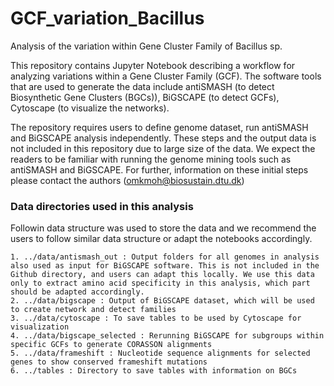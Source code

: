 # GCF_variation_Bacillus
Analysis of the variation within Gene Cluster Family of Bacillus sp. 

This repository contains Jupyter Notebook describing a workflow for analyzing variations within a Gene Cluster Family (GCF). The software tools that are used to generate the data include antiSMASH (to detect Biosynthetic Gene Clusters (BGCs)), BiGSCAPE (to detect GCFs), Cytoscape (to visualize the networks).

The repository requires users to define genome dataset, run antiSMASH and BiGSCAPE analysis independently. These steps and the output data is not included in this repository due to large size of the data. We expect the readers to be familiar with running the genome mining tools such as antiSMASH and BiGSCAPE. For further, information on these initial steps please contact the authors (omkmoh@biosustain.dtu.dk)

### Data directories used in this analysis

Followin data structure was used to store the data and we recommend the users to follow similar data structure or adapt the notebooks accordingly.

    1. ../data/antismash_out : Output folders for all genomes in analysis also used as input for BiGSCAPE software. This is not included in the Github directory, and users can adapt this locally. We use this data only to extract amino acid specificity in this analysis, which part should be adapted accordingly.
    2. ../data/bigscape : Output of BiGSCAPE dataset, which will be used to create network and detect families
    3. ../data/cytoscape : To save tables to be used by Cytoscape for visualization
    4. ../data/bigscape_selected : Rerunning BiGSCAPE for subgroups within specific GCFs to generate CORASSON alignments
    5. ../data/frameshift : Nucleotide sequence alignments for selected genes to show conserved frameshift mutations
    6. ../tables : Directory to save tables with information on BGCs  
